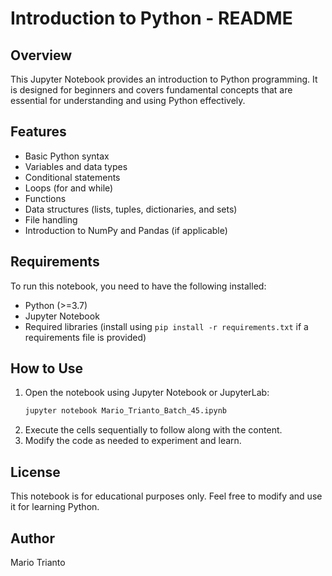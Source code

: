 # Introduction to Python - README

## Overview
This Jupyter Notebook provides an introduction to Python programming. It is designed for beginners and covers fundamental concepts that are essential for understanding and using Python effectively.

## Features
- Basic Python syntax
- Variables and data types
- Conditional statements
- Loops (for and while)
- Functions
- Data structures (lists, tuples, dictionaries, and sets)
- File handling
- Introduction to NumPy and Pandas (if applicable)

## Requirements
To run this notebook, you need to have the following installed:
- Python (>=3.7)
- Jupyter Notebook
- Required libraries (install using `pip install -r requirements.txt` if a requirements file is provided)

## How to Use
1. Open the notebook using Jupyter Notebook or JupyterLab:
   ```sh
   jupyter notebook Mario_Trianto_Batch_45.ipynb
   ```
2. Execute the cells sequentially to follow along with the content.
3. Modify the code as needed to experiment and learn.

## License
This notebook is for educational purposes only. Feel free to modify and use it for learning Python.

## Author
Mario Trianto

